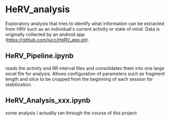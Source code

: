 # HeRV_analysis

Exploratory analysis that tries to identify what information can be extracted from HRV such as an individual's current activity or state of mind. Data is originally collected by an android app (https://github.com/jucc/HeRV_app.git).

## HeRV_Pipeline.ipynb 
reads the activity and RR interval files and consolidates them into one large excel file for analysis. Allows configuration of parameters such as fragment length and slice to be cropped from the beginning of each session for stabilization.

## HeRV_Analysis_xxx.ipynb 
some analysis I actuallly ran through the course of this project
